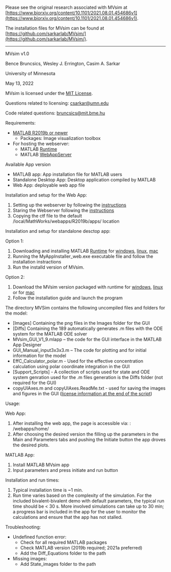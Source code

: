 Please see the original research associated with MVsim at [https://www.biorxiv.org/content/10.1101/2021.08.01.454686v1](https://www.biorxiv.org/content/10.1101/2021.08.01.454686v1).

The installation files for MVsim can be found at [https://github.com/sarkarlab/MVsim/](https://github.com/sarkarlab/MVsim/).

***

MVsim v1.0

Bence Bruncsics, Wesley J. Errington, Casim A. Sarkar

University of Minnesota

May 13, 2022

MVsim is licensed under the [MIT License](https://github.com/sarkarlab/MVsim/blob/main/LICENSE).

Questions related to licensing: csarkar@umn.edu

Code related questions: bruncsics@mit.bme.hu

Requirements:
- [MATLAB R2019b or newer](https://www.mathworks.com/)
  - Packages: Image visualization toolbox
- For hosting the webserver:
  - MATLAB [Runtime](https://www.mathworks.com/products/compiler/matlab-runtime.html) 
  - MATLAB [WebAppServer](https://www.mathworks.com/products/matlab-web-app-server.html)
  
Available App version
- MATLAB app: App installation file for MATLAB users
- Standalone Desktop App: Desktop application compiled by MATLAB
- Web App: deployable web app file

Installation and setup for the Web App:
1. Setting up the webserver by following the [instructions](https://www.mathworks.com/help/webappserver/ug/set-up-matlab-web-app-server.html)
2. Staring the Webserver following the [instructions](https://www.mathworks.com/help/compiler/webapps/run-a-web-app.html)
3. Copying the ctf file to the default /local/MathWorks/webapps/R2019b/apps/ location

Installation and setup for standalone desctop app:

Option 1:
1. Downloading and installing MATLAB [Runtime](https://www.mathworks.com/products/compiler/matlab-runtime.html) for [windows](https://ssd.mathworks.com/supportfiles/downloads/R2021a/Release/5/deployment_files/installer/complete/win64/MATLAB_Runtime_R2021a_Update_5_win64.zip), [linux](https://ssd.mathworks.com/supportfiles/downloads/R2021a/Release/5/deployment_files/installer/complete/glnxa64/MATLAB_Runtime_R2021a_Update_5_glnxa64.zip), [mac](https://ssd.mathworks.com/supportfiles/downloads/R2021a/Release/5/deployment_files/installer/complete/maci64/MATLAB_Runtime_R2021a_Update_5_maci64.dmg.zip)
2. Running the MyAppInstaller_web.exe executable file and follow the installation instractions
3. Run the installd version of MVsim.

Option 2:
1. Download the MVsim version packaged with runtime for [windows](https://drive.google.com/file/d/1t2faUYdFB_fPUUW7-Ic0rqdvZmEeNVH5/view?usp=sharing), [linux]() or for [mac]()
2. Follow the installation guide and launch the program

The directory MVSim contains the following uncompiled files and folders for the model:

* [Images] Containing the png files in the Images folder for the GUI 
* [Diffs] Containing the 189 automatically generates .m files with the ODE system for the MATLAB ODE solver
* MVsim_GUI_V1_9.mlapp – the code for the GUI interface in the MATLAB App Designer	
* GUI_Manual_input3x3x3.m – The code for plotting and for initial information for the model
* EffC_Calculator_polar.m - Used for the effective concentration calculation using polar coordinate integration in the GUI
* [Support_Scripts] - A collection of scripts used for state and ODE system genration used for the .m files generation is the Diffs folder (not required for the GUI) 
* copyUIAxes.m and copyUIAxes.ReadMe.txt - used for saving the images and figures in the GUI ([license information at the end of the script](https://www.mathworks.com/matlabcentral/fileexchange/73103-copyuiaxes))


Usage:

Web App:
1. After installing the web app, the page is accessible via: <host>:<port> /webapps/home/ 
2. After choosing the desired version the filling up the parameters in the Main and Parameters tabs and pushing the Initiate button the app droves the desired plots. 

MATLAB App:
1. Install MATLAB MVsim app
2. Input parameters and press initiate and run button

Installation and run times:
1. Typical installation time is ~1 min.
2. Run time varies based on the complexity of the simulation. For the included bivalent-bivalent demo with default parameters, the typical run time should be < 30 s. More involved simulations can take up to 30 min; a progress bar is included in the app for the user to monitor the calculations and ensure that the app has not stalled.

Troubleshooting:

- Undefined function error: 
  - Check for all required MATLAB packages
  - Check MATLAB version (2019b required; 2021a preferred)
  - Add the Diff_Equations folder to the path
- Missing images:
  - Add State_images folder to the path
